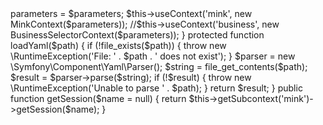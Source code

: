 <?php

use Behat\Behat\Context\ClosuredContextInterface,
    Behat\Behat\Context\TranslatedContextInterface,
    Behat\Behat\Context\BehatContext,
    Behat\Behat\Exception\PendingException;
use Behat\Gherkin\Node\PyStringNode,
    Behat\Gherkin\Node\TableNode;

use Behat\MinkExtension\Context\MinkContext;
use Behat\MinkExtension\Context\RawMinkContext;

use Selenium\Client as SeleniumClient;

use OrangeDigital\BusinessSelectorExtension\Context\BusinessSelectorContext;

//
// Require 3rd-party libraries here:
//
require_once 'PHPUnit/Autoload.php';
require_once 'PHPUnit/Framework/Assert/Functions.php';
//

/**
 * Features context.
 */
class FeatureContext extends BehatContext
{
 
    public $output;
    public $parameters;
 
    public function __construct(array $parameters)
    {
        $this->parameters = $parameters;
        $this->useContext('mink', new MinkContext($parameters));
        //$this->useContext('business', new BusinessSelectorContext($parameters));
    }
    
    protected function loadYaml($path) {
        if (!file_exists($path)) {
            throw new \RuntimeException('File: ' . $path . ' does not exist');
        }

        $parser = new \Symfony\Component\Yaml\Parser();

        $string = file_get_contents($path);

        $result = $parser->parse($string);

        if (!$result) {
            throw new \RuntimeException('Unable to parse ' . $path);
        }

        return $result;
    }


    public function getSession($name = null)
    {
      return $this->getSubcontext('mink')->getSession($name);
    } 
